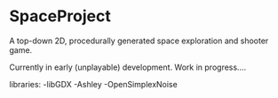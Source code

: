 # SpaceProject
A top-down 2D, procedurally generated space exploration and shooter game.

Currently in early (unplayable) development. 
Work in progress....

libraries: 
-libGDX
-Ashley
-OpenSimplexNoise
